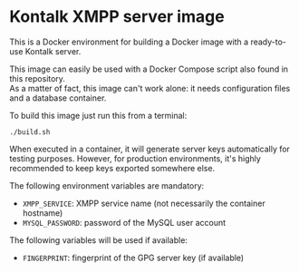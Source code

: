 Kontalk XMPP server image
=========================

This is a Docker environment for building a Docker image with a ready-to-use Kontalk server.

This image can easily be used with a Docker Compose script also found in this repository.  
As a matter of fact, this image can't work alone: it needs configuration files and a database container.  

To build this image just run this from a terminal:

```shell
./build.sh
```

When executed in a container, it will generate server keys automatically for testing purposes.
However, for production environments, it's highly recommended to keep keys exported somewhere else.

The following environment variables are mandatory:

* `XMPP_SERVICE`: XMPP service name (not necessarily the container hostname)
* `MYSQL_PASSWORD`: password of the MySQL user account

The following variables will be used if available:

* `FINGERPRINT`: fingerprint of the GPG server key (if available)
